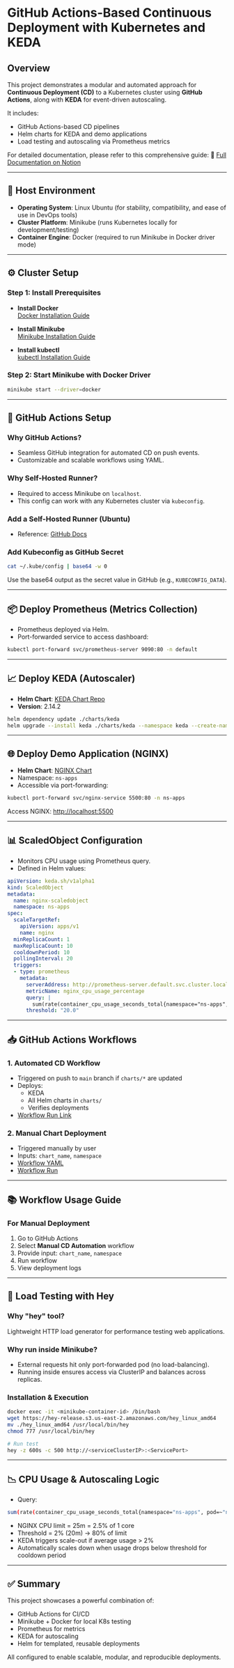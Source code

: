 # GitHub Actions-Based Continuous Deployment with Kubernetes and KEDA

## Overview
This project demonstrates a modular and automated approach for **Continuous Deployment (CD)** to a Kubernetes cluster using **GitHub Actions**, along with **KEDA** for event-driven autoscaling.

It includes:
- GitHub Actions-based CD pipelines
- Helm charts for KEDA and demo applications
- Load testing and autoscaling via Prometheus metrics

For detailed documentation, please refer to this comprehensive guide: 📄 [Full Documentation on Notion](https://deep-chestnut-efb.notion.site/GitHub-Actions-Based-Continuous-Deployment-with-Kubernetes-and-KEDA-1db74fee637e808abe7ddf6b50876ca2)

---

## 🔧 Host Environment
- **Operating System**: Linux Ubuntu (for stability, compatibility, and ease of use in DevOps tools)
- **Cluster Platform**: Minikube (runs Kubernetes locally for development/testing)
- **Container Engine**: Docker (required to run Minikube in Docker driver mode)

---

## ⚙️ Cluster Setup

### Step 1: Install Prerequisites

- **Install Docker**  
  [Docker Installation Guide](https://docs.docker.com/engine/install/ubuntu/#install-using-the-repository)

- **Install Minikube**  
  [Minikube Installation Guide](https://minikube.sigs.k8s.io/docs/start/?arch=%2Flinux%2Fx86-64%2Fstable%2Fbinary+download)

- **Install kubectl**  
  [kubectl Installation Guide](https://kubernetes.io/docs/tasks/tools/install-kubectl-linux/)

### Step 2: Start Minikube with Docker Driver
```bash
minikube start --driver=docker
```

---

## 🚀 GitHub Actions Setup

### Why GitHub Actions?
- Seamless GitHub integration for automated CD on push events.
- Customizable and scalable workflows using YAML.

### Why Self-Hosted Runner?
- Required to access Minikube on `localhost`.
- This config can work with any Kubernetes cluster via `kubeconfig`.

### Add a Self-Hosted Runner (Ubuntu)
- Reference: [GitHub Docs](https://docs.github.com/en/actions/hosting-your-own-runners)

### Add Kubeconfig as GitHub Secret
```bash
cat ~/.kube/config | base64 -w 0
```
Use the base64 output as the secret value in GitHub (e.g., `KUBECONFIG_DATA`).

---

## 📦 Deploy Prometheus (Metrics Collection)
- Prometheus deployed via Helm.
- Port-forwarded service to access dashboard:
```bash
kubectl port-forward svc/prometheus-server 9090:80 -n default
```

---

## 📈 Deploy KEDA (Autoscaler)
- **Helm Chart**: [KEDA Chart Repo](https://github.com/prabhun2023/Devops-Mini-Projects/tree/main/charts/keda)
- **Version**: 2.14.2

```bash
helm dependency update ./charts/keda
helm upgrade --install keda ./charts/keda --namespace keda --create-namespace
```

---

## 🌐 Deploy Demo Application (NGINX)
- **Helm Chart**: [NGINX Chart](https://github.com/prabhun2023/Devops-Mini-Projects/tree/main/charts/nginx)
- Namespace: `ns-apps`
- Accessible via port-forwarding:
```bash
kubectl port-forward svc/nginx-service 5500:80 -n ns-apps
```
Access NGINX: [http://localhost:5500](http://localhost:5500)

---

## 📊 ScaledObject Configuration
- Monitors CPU usage using Prometheus query.
- Defined in Helm values:

```yaml
apiVersion: keda.sh/v1alpha1
kind: ScaledObject
metadata:
  name: nginx-scaledobject
  namespace: ns-apps
spec:
  scaleTargetRef:
    apiVersion: apps/v1
    name: nginx
  minReplicaCount: 1
  maxReplicaCount: 10
  cooldownPeriod: 10
  pollingInterval: 20
  triggers:
  - type: prometheus
    metadata:
      serverAddress: http://prometheus-server.default.svc.cluster.local:80
      metricName: nginx_cpu_usage_percentage
      query: |
        sum(rate(container_cpu_usage_seconds_total{namespace="ns-apps", pod=~"nginx-.*"}[3m])) / count(rate(container_cpu_usage_seconds_total{namespace="ns-apps", pod=~"nginx-.*"}[3m])) * 1000
      threshold: "20.0"
```

---

## 📥 GitHub Actions Workflows

### 1. **Automated CD Workflow**
- Triggered on push to `main` branch if `charts/*` are updated
- Deploys:
  - KEDA
  - All Helm charts in `charts/`
  - Verifies deployments
- [Workflow Run Link](https://github.com/prabhun2023/Devops-Mini-Projects/actions/runs/14560513835/job/40843178991)

### 2. **Manual Chart Deployment**
- Triggered manually by user
- Inputs: `chart_name`, `namespace`
- [Workflow YAML](https://github.com/prabhun2023/Devops-Mini-Projects/blob/main/.github/workflows/Manual_CD_Automation.yaml)
- [Workflow Run](https://github.com/prabhun2023/Devops-Mini-Projects/actions/runs/14557501554/job/40836376103)

---

## 📚 Workflow Usage Guide

### For Manual Deployment
1. Go to GitHub Actions
2. Select **Manual CD Automation** workflow
3. Provide input: `chart_name`, `namespace`
4. Run workflow
5. View deployment logs

---

## 🧪 Load Testing with Hey

### Why "hey" tool?
Lightweight HTTP load generator for performance testing web applications.

### Why run inside Minikube?
- External requests hit only port-forwarded pod (no load-balancing).
- Running inside ensures access via ClusterIP and balances across replicas.

### Installation & Execution
```bash
docker exec -it <minikube-container-id> /bin/bash
wget https://hey-release.s3.us-east-2.amazonaws.com/hey_linux_amd64
mv ./hey_linux_amd64 /usr/local/bin/hey
chmod 777 /usr/local/bin/hey

# Run test
hey -z 600s -c 500 http://<serviceClusterIP>:<ServicePort>
```

---

## 📉 CPU Usage & Autoscaling Logic
- Query:
```bash
sum(rate(container_cpu_usage_seconds_total{namespace="ns-apps", pod=~"nginx-.*"}[3m])) / count(rate(container_cpu_usage_seconds_total{namespace="ns-apps", pod=~"nginx-.*"}[3m])) * 100
```
- NGINX CPU limit = 25m = 2.5% of 1 core
- Threshold = 2% (20m) → 80% of limit
- KEDA triggers scale-out if average usage > 2%
- Automatically scales down when usage drops below threshold for cooldown period

---

## ✅ Summary
This project showcases a powerful combination of:
- GitHub Actions for CI/CD
- Minikube + Docker for local K8s testing
- Prometheus for metrics
- KEDA for autoscaling
- Helm for templated, reusable deployments

All configured to enable scalable, modular, and reproducible deployments.

